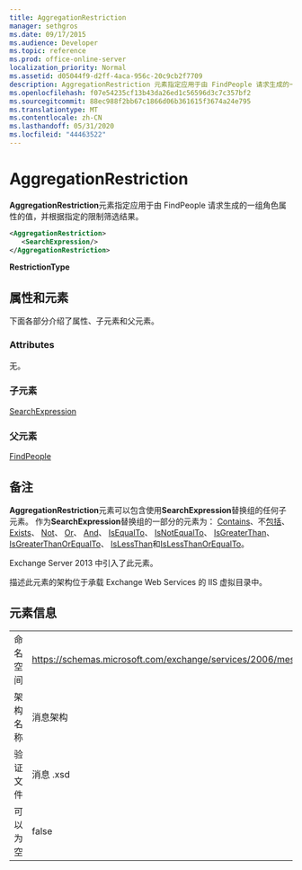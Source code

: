 ```yaml
---
title: AggregationRestriction
manager: sethgros
ms.date: 09/17/2015
ms.audience: Developer
ms.topic: reference
ms.prod: office-online-server
localization_priority: Normal
ms.assetid: d05044f9-d2ff-4aca-956c-20c9cb2f7709
description: AggregationRestriction 元素指定应用于由 FindPeople 请求生成的一组角色属性的值，并根据指定的限制筛选结果。
ms.openlocfilehash: f07e54235cf13b43da26ed1c56596d3c7c357bf2
ms.sourcegitcommit: 88ec988f2bb67c1866d06b361615f3674a24e795
ms.translationtype: MT
ms.contentlocale: zh-CN
ms.lasthandoff: 05/31/2020
ms.locfileid: "44463522"
---
```

# <a name="aggregationrestriction"></a>AggregationRestriction

**AggregationRestriction**元素指定应用于由 FindPeople 请求生成的一组角色属性的值，并根据指定的限制筛选结果。 
  
```XML
<AggregationRestriction>
   <SearchExpression/>
</AggregationRestriction>
```

 **RestrictionType**
## <a name="attributes-and-elements"></a>属性和元素

下面各部分介绍了属性、子元素和父元素。
  
### <a name="attributes"></a>Attributes

无。
  
### <a name="child-elements"></a>子元素

[SearchExpression](searchexpression.md)
  
### <a name="parent-elements"></a>父元素

[FindPeople](findpeople.md)
  
## <a name="remarks"></a>备注

**AggregationRestriction**元素可以包含使用**SearchExpression**替换组的任何子元素。 作为**SearchExpression**替换组的一部分的元素为： [Contains](contains.md)、不[包括](excludes.md)、 [Exists](exists.md)、 [Not](not.md)、 [Or](or.md)、 [And](and.md)、 [IsEqualTo](isequalto.md)、 [IsNotEqualTo](isnotequalto.md)、 [IsGreaterThan](isgreaterthan.md)、 [IsGreaterThanOrEqualTo](isgreaterthanorequalto.md)、 [IsLessThan](islessthan.md)和[IsLessThanOrEqualTo](islessthanorequalto.md)。
  
Exchange Server 2013 中引入了此元素。
  
描述此元素的架构位于承载 Exchange Web Services 的 IIS 虚拟目录中。
  
## <a name="element-information"></a>元素信息

|||
|:-----|:-----|
|命名空间  <br/> |https://schemas.microsoft.com/exchange/services/2006/messages  <br/> |
|架构名称  <br/> |消息架构  <br/> |
|验证文件  <br/> |消息 .xsd  <br/> |
|可以为空  <br/> |false  <br/> |
   

